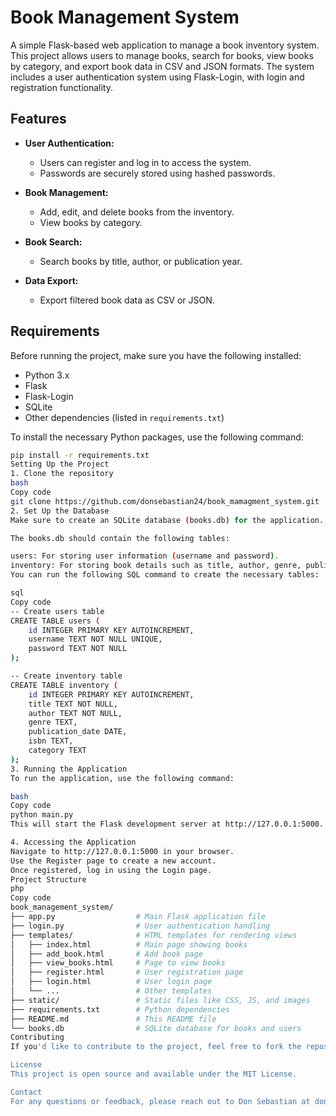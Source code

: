 # Book Management System

A simple Flask-based web application to manage a book inventory system. This project allows users to manage books, search for books, view books by category, and export book data in CSV and JSON formats. The system includes a user authentication system using Flask-Login, with login and registration functionality.

## Features

- **User Authentication:**
  - Users can register and log in to access the system.
  - Passwords are securely stored using hashed passwords.
  
- **Book Management:**
  - Add, edit, and delete books from the inventory.
  - View books by category.
  
- **Book Search:**
  - Search books by title, author, or publication year.

- **Data Export:**
  - Export filtered book data as CSV or JSON.

## Requirements

Before running the project, make sure you have the following installed:

- Python 3.x
- Flask
- Flask-Login
- SQLite
- Other dependencies (listed in `requirements.txt`)

To install the necessary Python packages, use the following command:
```bash
pip install -r requirements.txt
Setting Up the Project
1. Clone the repository
bash
Copy code
git clone https://github.com/donsebastian24/book_mamagment_system.git
2. Set Up the Database
Make sure to create an SQLite database (books.db) for the application. You can use the sqlite3 command-line tool or a SQLite GUI to create the books.db file.

The books.db should contain the following tables:

users: For storing user information (username and password).
inventory: For storing book details such as title, author, genre, publication date, ISBN, and category.
You can run the following SQL command to create the necessary tables:

sql
Copy code
-- Create users table
CREATE TABLE users (
    id INTEGER PRIMARY KEY AUTOINCREMENT,
    username TEXT NOT NULL UNIQUE,
    password TEXT NOT NULL
);

-- Create inventory table
CREATE TABLE inventory (
    id INTEGER PRIMARY KEY AUTOINCREMENT,
    title TEXT NOT NULL,
    author TEXT NOT NULL,
    genre TEXT,
    publication_date DATE,
    isbn TEXT,
    category TEXT
);
3. Running the Application
To run the application, use the following command:

bash
Copy code
python main.py
This will start the Flask development server at http://127.0.0.1:5000.

4. Accessing the Application
Navigate to http://127.0.0.1:5000 in your browser.
Use the Register page to create a new account.
Once registered, log in using the Login page.
Project Structure
php
Copy code
book_management_system/
├── app.py                  # Main Flask application file
├── login.py                # User authentication handling
├── templates/              # HTML templates for rendering views
│   ├── index.html          # Main page showing books
│   ├── add_book.html       # Add book page
│   ├── view_books.html     # Page to view books
│   ├── register.html       # User registration page
│   ├── login.html          # User login page
│   └── ...                 # Other templates
├── static/                 # Static files like CSS, JS, and images
├── requirements.txt        # Python dependencies
├── README.md               # This README file
└── books.db                # SQLite database for books and users
Contributing
If you'd like to contribute to the project, feel free to fork the repository, make changes, and submit a pull request. Please ensure that your code follows proper coding standards and includes tests if applicable.

License
This project is open source and available under the MIT License.

Contact
For any questions or feedback, please reach out to Don Sebastian at donsebastian2421.ca@gmail.com.
